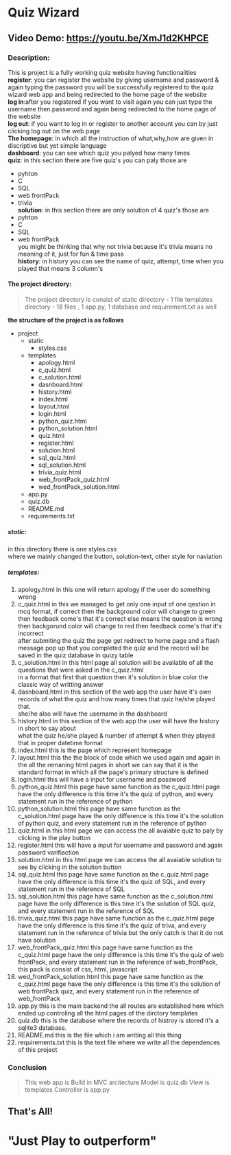 # Quiz Wizard
## Video Demo:  <https://youtu.be/XmJ1d2KHPCE>
### Description:

This is project is a fully working quiz website having functionalities <br/>
**register**: you can register the website by giving username and password & again typing the password you will be successfully registered to the quiz wizard web app and being redirected to the home page of the website<br/>
**log in**:after you registered if you want to visit again you can just type the username then password and again being redirected to the home page of the website<br/>
**log out**: if you want to log in or register to another account you can by just clicking log out on the web page <br/>
**The homepage**: in which all the instruction of what,why,how are given in discriptive but yet simple language <br/>
**dashboard**: you can see which quiz you palyed how many times <br/>
**quiz**: in this section there are five quiz's you can paly those are <br/>
* pyhton <br/>
* C <br/>
* SQL <br/>
* web frontPack <br/>
* trivia <br/>
**solution**: in this section there are only solution of 4 quiz's those are <br/>
* pyhton <br/>
* C <br/>
* SQL <br/>
* web frontPack <br/>
you might be thinking that why not trivia because it's trivia means no meaning of it, just for fun & time pass <br/>
**history**: in history you can see the name of quiz, attempt, time when you played that means 3 column's <br/>

#### The project directory:
> The project directory is consist of
static directory - 1 file
templates directory - 18 files ,
1 app.py,
1 database and requirement.txt as well<br/>

**the structure of the project is as follows**
* project
    - static
        - styles.css
    - templates
        - apology.html
        - c_quiz.html
        - c_solution.html
        - dasnboard.html
        - history.html
        - index.html
        - layout.html
        - login.html
        - python_quiz.html
        - python_solution.html
        - quiz.html
        - register.html
        - solution.html
        - sql_quiz.html
        - sql_solution.html
        - trivia_quiz.html
        - web_frontPack_quiz.html
        - wed_frontPack_solution.html
    - app.py
    - quiz.db
    - README.md
    - requirements.txt

##### static:
in this directory there is one styles.css<br/>
where we mainly changed the button, solution-text, other style for naviation<br/>
##### templates:
1. apology.html
in this one will return apology if the user do something wrong<br/>
2. c_quiz.html
in this we managed to get only one input of one qestion in mcq format, if correct then the background color will change to green then feedback come's that it's correct else means the question is wrong then backgorund color will change to red then feedback come's that it's incorrect <br/>
after submiting the quiz the page get redirect to home page and a flash message pop up that you completed the quiz and the record will be saved in the quiz database in quizy table<br/>
3. c_solution.html
in this html page all solution will be avaliable of all the questions that were asked in the c_quiz.html<br/>
in a format that first that question then it's solution in blue color the classic way of writting answer<br/>
4. dasnboard.html
in this section of the web app the user have it's own records of what the quiz and how many times that quiz he/she played that. <br/>
she/he also will have the username in the dashboard<br/>
5. history.html
in this section of the web app the user will have the history in short to say about <br/>
what the quiz he/she played & number of attempt & when they played that in proper datetime format<br/>
6. index.html
this is the page which represent homepage<br/>
7. layout.html
this the the block of code which we used again and again in the all the remaning html pages in short we can say that it is the standard format in which all the page's primary structure is defined<br/>
8. login.html
this will have a input for username and password<br/>
9. python_quiz.html
this page have same function as the c_quiz.html page have the only difference is this time it's the quiz of python, and every statement run in the reference of python<br/>
10. python_solution.html
this page have same function as the c_solution.html page have the only difference is this time it's the solution of python quiz, and every statement run in the reference of python<br/>
11. quiz.html
in this html page we can access the all avaiable quiz to paly by clicking in the play button<br/>
12. register.html
this will have a input for username and password and again password varifiaction<br/>
13. solution.html
in this html page we can access the all avaiable solution to see by clicking in the solution button<br/>
14. sql_quiz.html
this page have same function as the c_quiz.html page have the only difference is this time it's the quiz of SQL, and every statement run in the reference of SQL<br/>
15. sql_solution.html
this page have same function as the c_solution.html page have the only difference is this time it's the solution of SQL quiz, and every statement run in the reference of SQL<br/>
16. trivia_quiz.html
this page have same function as the c_quiz.html page have the only difference is this time it's the quiz of triva, and every statement run in the reference of trivia but the only catch is that it do not have solution<br/>
17. web_frontPack_quiz.html
this page have same function as the c_quiz.html page have the only difference is this time it's the quiz of web frontPack, and every statement run in the reference of web_frontPack, this pack is consist of css, html, javascript<br/>
18. wed_frontPack_solution.html
this page have same function as the c_quiz.html page have the only difference is this time it's the solution of web frontPack quiz, and every statement run in the reference of web_frontPack<br/>
19. app.py
this is the main backend the all routes are established here which ended up controling all the html pages of the dirctory templates<br/>
20. quiz.db
this is the database where the records of histroy is stored it's a sqlite3 database.<br/>
21. README.md
this is the file which i am writing all this thing<br/>
22. requirements.txt
this is the text file where we write all the dependences of this project

### Conclusion
> This web app is Build in MVC arcitecture
> Model is quiz.db
> View is templates
> Controller is app.py

## That's All!
# "Just Play to outperform"
